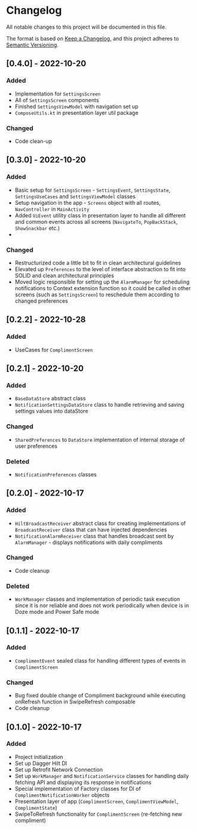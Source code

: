 # Changelog

All notable changes to this project will be documented in this file.

The format is based on [Keep a Changelog](https://keepachangelog.com/en/1.0.0/),
and this project adheres to [Semantic Versioning](https://semver.org/spec/v2.0.0.html).

## [0.4.0] - 2022-10-20

### Added
* Implementation for `SettingsScreen`
* All of `SettingsScreen` components
* Finished `SettingsViewModel` with navigation set up
* `ComposeUtils.kt` in presentation layer util package

### Changed
* Code clean-up


## [0.3.0] - 2022-10-20

### Added
* Basic setup for `SettingsScreen` - `SettingsEvent`, `SettingsState`, `SettingsUseCases` and `SettingsViewModel` classes
* Setup navigation in the app - `Screens` object with all routes, `NavController` in `MainActivity`
* Added `UiEvent` utility class in presentation layer to handle all different and common events across all screens (`NavigateTo`, `PopBackStack`, `ShowSnackbar` etc.)
* 

### Changed
* Restructurized code a little bit to fit in clean architectural guidelines
* Elevated up `Preferences` to the level of interface abstraction to fit into SOLID and clean architectural principles
* Moved logic responsible for setting up the `AlarmManager` for scheduling notifications to Context extension function so it could be called in other screens (such as `SettingsScreen`) to reschedule them according to changed preferences 


## [0.2.2] - 2022-10-28

### Added
* UseCases for `ComplimentScreen`


## [0.2.1] - 2022-10-20

### Added
* `BaseDataStore` abstract class
* `NotificationSettingsDataStore` class to handle retrieving and saving settings values into dataStore

### Changed
* `SharedPreferences` to `DataStore` implementation of internal storage of user preferences

### Deleted
* `NotificationPreferences` classes


## [0.2.0] - 2022-10-17

### Added
* `HiltBroadcastReceiver` abstract class for creating implementations of `BroadcastReceiver` class that can have injected dependencies
* `NotificationAlarmReceiver` class that handles broadcast sent by `AlarmManager` - displays notifications with daily compliments

### Changed
* Code cleanup

### Deleted
* `WorkManager` classes and implementation of periodic task execution since it is nor reliable and does not work periodically when device is in Doze mode and Power Safe mode

## [0.1.1] - 2022-10-17

### Added
* `ComplimentEvent` sealed class for handling different types of events in `ComplimentScreen`

### Changed
* Bug fixed double change of Compliment background while executing onRefresh function in SwipeRefresh composable
* Code cleanup


## [0.1.0] - 2022-10-17

### Added
* Project initialization
* Set up Dagger Hilt DI
* Set up Retrofit Network Connection
* Set up `WorkManager` and `NotificationService` classes for handling daily fetching API and displaying its response in notifications
* Special implementation of Factory classes for DI of `ComplimentNotificationWorker` objects
* Presentation layer of app (`ComplimentScreen`, `ComplimentViewModel`, `ComplimentState`)
* SwipeToRefresh functionality for `ComplimentScreen` (re-fetching new compliment)
